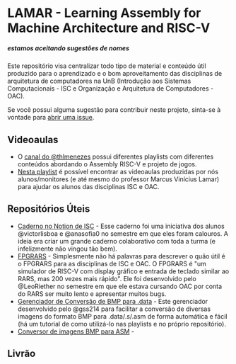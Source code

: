 # LAMAR - Learning Assembly for Machine Architecture and RISC-V
##### estamos aceitando sugestões de nomes

Este repositório visa centralizar todo tipo de material e conteúdo útil produzido para o aprendizado e o bom aproveitamento das disciplinas de arquitetura de computadores na UnB (Introdução aos Sistemas Computacionais - ISC e Organização e Arquitetura de Computadores - OAC).

Se você possui alguma sugestão para contribuir neste projeto, sinta-se à vontade para [abrir uma issue](https://github.com/victorlisboa/LAMAR/issues/new).

## Videoaulas

- O [canal do @thlmenezes](https://www.youtube.com/@thlmenezes3430) possui diferentes playlists com diferentes conteúdos abordando o Assembly RISC-V e projeto de jogos.
- [Nesta playlist](https://youtube.com/playlist?list=PLL0Kob75DU32afhLBN5nY2KzOJ5k6lw-Q&si=DDFPmz_BaCsBMM0o) é possível encontrar as videoaulas produzidas por nós alunos/monitores (e até mesmo do professor Marcus Vinícius Lamar) para ajudar os alunos das disciplinas ISC e OAC.

## Repositórios Úteis
- [Caderno no Notion de ISC](https://www.notion.so/team/dd503834-5eef-45ca-98c1-8a3e93d00f75/join) - Esse caderno foi uma iniciativa dos alunos @victorlisboa e @anasofia0 no semestre em que eles foram calouros. A ideia era criar um grande caderno colaborativo com toda a turma (e infelizmente não vingou tão bem).
- [FPGRARS](https://github.com/LeoRiether/FPGRARS) - Simplesmente não há palavras para descrever o quão útil é o FPGRARS para as disciplinas de ISC e OAC. O FPGRARS é "um simulador de RISC-V com display gráfico e entrada de teclado similar ao RARS, mas 200 vezes mais rápido". Ele foi desenvolvido pelo @LeoRiether no semestre em que ele estava cursando OAC por conta do RARS ser muito lento e apresentar muitos bugs.
- [Gerenciador de Conversão de BMP para .data](https://github.com/gss214/Gerenciador-de-Conversao) - Este gerenciador desenvolvido pelo @gss214 para facilitar a conversão de diversas imagens do formato BMP para .data/.s/.asm de forma automática e fácil (há um tutorial de como utilizá-lo nas playlists e no próprio repositório).
- [Conversor de imagens BMP para ASM](https://github.com/RuanPetrus/BMPtoASM) - 
## Livrão